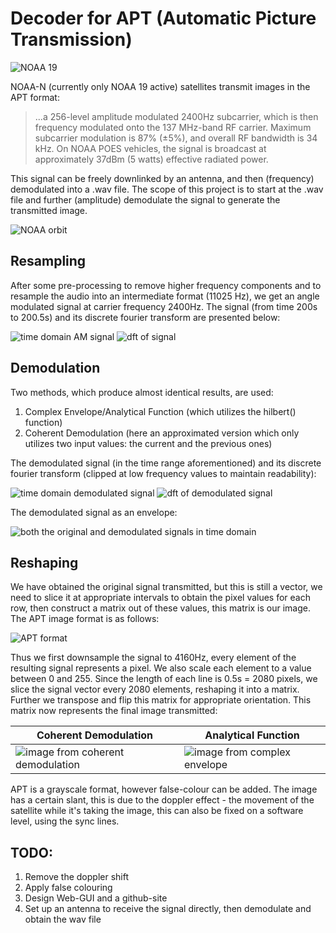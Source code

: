 # Decoder for APT (Automatic Picture Transmission)

![NOAA 19](/data/noaa.jpg)

NOAA-N (currently only NOAA 19 active) satellites transmit images in the APT format:

> ...a 256-level amplitude modulated 2400Hz subcarrier, which is then frequency modulated onto the 137 MHz-band RF carrier. Maximum subcarrier modulation is 87% (±5%), and overall RF bandwidth is 34 kHz. On NOAA POES vehicles, the signal is broadcast at approximately 37dBm (5 watts) effective radiated power.

This signal can be freely downlinked by an antenna, and then (frequency) demodulated into a .wav file. The scope of this project is to start at the .wav file and further (amplitude) demodulate the signal to generate the transmitted image.

![NOAA orbit](/data/orbit.png)

## Resampling
After some pre-processing to remove higher frequency components and to resample the audio into an intermediate format (11025 Hz), we get an angle modulated signal at carrier frequency 2400Hz. The signal (from time 200s to 200.5s) and its discrete fourier transform are presented below:

![time domain AM signal](/data/signal.png)
![dft of signal](/data/fft_signal.png)

## Demodulation
Two methods, which produce almost identical results, are used:

1. Complex Envelope/Analytical Function (which utilizes the hilbert() function)
2. Coherent Demodulation (here an approximated version which only utilizes two input values: the current and the previous ones)

The demodulated signal (in the time range aforementioned) and its discrete fourier transform (clipped at low frequency values to maintain readability):

![time domain demodulated signal](/data/demodulated.png)
![dft of demodulated signal](/data/fft_demodulated.png)


The demodulated signal as an envelope:

![both the original and demodulated signals in time domain](/data/envelope.png)

## Reshaping
We have obtained the original signal transmitted, but this is still a vector, we need to slice it at appropriate intervals to obtain the pixel values for each row, then construct a matrix out of these values, this matrix is our image. The APT image format is as follows:

![APT format](/data/APT_format.png)

Thus we first downsample the signal to 4160Hz, every element of the resulting signal represents a pixel. We also scale each element to a value between 0 and 255. Since the length of each line is 0.5s = 2080 pixels, we slice the signal vector every 2080 elements, reshaping it into a matrix. Further we transpose and flip this matrix for appropriate orientation. This matrix now represents the final image transmitted:

|Coherent Demodulation|Analytical Function|
|---|---|
|![image from coherent demodulation](/data/argentina1.png)|![image from complex envelope](/data/argentina2.png)|

APT is a grayscale format, however false-colour can be added. The image has a certain slant, this is due to the doppler effect - the movement of the satellite while it's taking the image, this can also be fixed on a software level, using the sync lines.

## TODO:
1. Remove the doppler shift
2. Apply false colouring
3. Design Web-GUI and a github-site
4. Set up an antenna to receive the signal directly, then demodulate and obtain the wav file


